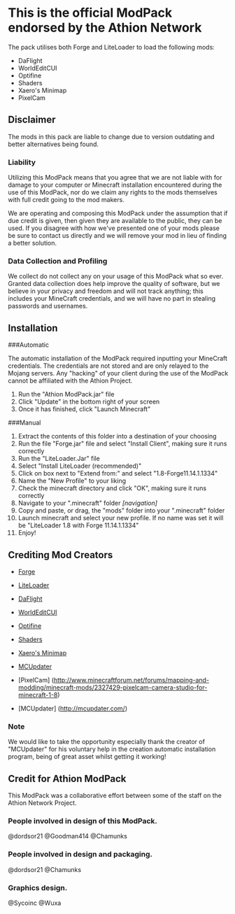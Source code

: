 # This is the official ModPack endorsed by the Athion Network

The pack utilises both Forge and LiteLoader to load the following mods:
  - DaFlight
  - WorldEditCUI
  - Optifine
  - Shaders
  - Xaero's Minimap
  - PixelCam

## Disclaimer

 The mods in this pack are liable to change due to version outdating and better alternatives being
 found.

### Liability

 Utilizing this ModPack means that you agree that we are not liable with for damage to your computer or Minecraft installation encountered during the use of this ModPack, nor do we claim any rights to the mods themselves with full credit going to the mod makers.

 We are operating and composing this ModPack under the assumption that if due credit is given, then given they are available to the public, they can be used.  If you disagree with how we've presented one of your mods please be sure to contact us directly and we will remove your mod in lieu of finding a better solution.

### Data Collection and Profiling

 We collect do not collect any on your usage of this ModPack what so ever.  Granted data collection does help improve the quality of software, but we believe in your privacy and freedom and will not track anything; this includes your MineCraft credentials, and we will have no part in stealing passwords and usernames.  

## Installation

###Automatic

The automatic installation of the ModPack required inputting your MineCraft credentials. The credentials are not stored and are only relayed to the Mojang servers. Any "hacking" of your client during the use of the ModPack cannot be affiliated with the Athion Project.

   1. Run the "Athion ModPack.jar" file
   2. Click "Update" in the bottom right of your screen
   3. Once it has finished, click "Launch Minecraft"

###Manual

   1. Extract the contents of this folder into a destination of your choosing
   2. Run the file "Forge.jar" file and select "Install Client", making sure it runs correctly
   3. Run the "LiteLoader.Jar" file
   4. Select "Install LiteLoader (recommended)"
   5. Click on box next to "Extend from:" and select "1.8-Forge11.14.1.1334"
   6. Name the "New Profile" to your liking
   7. Check the minecraft directory and click "OK", making sure it runs correctly
   8. Navigate to your ".minecraft" folder *[navigation]*
   9. Copy and paste, or drag, the "mods" folder into your ".minecraft" folder
   10. Launch minecraft and select your new profile. If no name was set it will be "LiteLoader 1.8 with Forge 11.14.1.1334"
   11. Enjoy!

## Crediting Mod Creators

 - [Forge](http://www.minecraftforge.net/forum/)
 
 - [LiteLoader](http://www.liteloader.com/)
 
 - [DaFlight](http://www.minecraftforum.net/forums/mapping-and-modding/minecraft-mods/1293938-daflight-fly-mod-v2-4r9)
 
 - [WorldEditCUI](http://www.minecraftforum.net/forums/mapping-and-modding/minecraft-mods/1292886-worldeditcui)
 
 - [Optifine](http://optifine.net/home)
 
 - [Shaders](http://www.shadersmod.net/)
 
 - [Xaero's Minimap](http://www.planetminecraft.com/mod/xaeros-minimap/)
 
 - [MCUpdater](http://mcupdater.com/)
 
 - [PixelCam] (http://www.minecraftforum.net/forums/mapping-and-modding/minecraft-mods/2327429-pixelcam-camera-studio-for-minecraft-1-8)
 
 - [MCUpdater] (http://mcupdater.com/)
 
### Note

  We would like to take the opportunity especially thank the creator of "MCUpdater" for his voluntary help in the creation automatic installation program, being of great asset whilst getting it working!
  
## Credit for Athion ModPack
This ModPack was a collaborative effort between some of the staff on the Athion Network Project.  

### People involved in design of this ModPack.

@dordsor21
@Goodman414
@Chamunks

### People involved in design and packaging.

@dordsor21
@Chamunks

### Graphics design.

@Sycoinc
@Wuxa